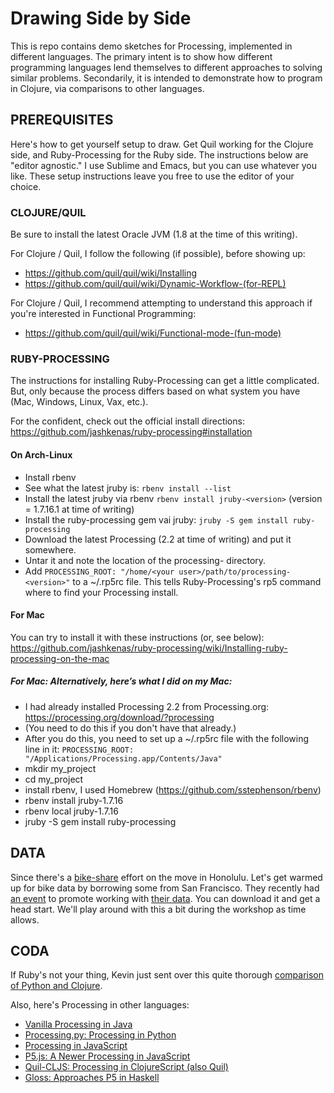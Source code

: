 # Drawing Side by Side

This is repo contains demo sketches for Processing, implemented in different languages. The primary intent is to show how different programming languages lend themselves to different approaches to solving similar problems. Secondarily, it is intended to demonstrate how to program in Clojure, via comparisons to other languages.

## PREREQUISITES

Here's how to get yourself setup to draw. Get Quil working for the Clojure side, and Ruby-Processing for the Ruby side. The instructions below are "editor agnostic." I use Sublime and Emacs, but you can use whatever you like. These setup instructions leave you free to use the editor of your choice.

### CLOJURE/QUIL

Be sure to install the latest Oracle JVM (1.8 at the time of this writing).

For Clojure / Quil, I follow the following (if possible), before showing up:
- https://github.com/quil/quil/wiki/Installing
- https://github.com/quil/quil/wiki/Dynamic-Workflow-(for-REPL)

For Clojure / Quil, I recommend attempting to understand this approach if you're interested in Functional Programming:
- https://github.com/quil/quil/wiki/Functional-mode-(fun-mode)


### RUBY-PROCESSING

The instructions for installing Ruby-Processing can get a little complicated. But, only because the process differs based on what system you have (Mac, Windows, Linux, Vax, etc.).

For the confident, check out the official install directions: https://github.com/jashkenas/ruby-processing#installation

#### On Arch-Linux

- Install rbenv
- See what the latest jruby is: `rbenv install --list`
- Install the latest jruby via rbenv `rbenv install jruby-<version>` (version = 1.7.16.1 at time of writing)
- Install the ruby-processing gem vai jruby: `jruby -S gem install ruby-processing`
- Download the latest Processing (2.2 at time of writing) and put it somewhere.
- Untar it and note the location of the processing-<version> directory.
- Add `PROCESSING_ROOT: "/home/<your user>/path/to/processing-<version>"` to a ~/.rp5rc file. This tells Ruby-Processing's rp5 command where to find your Processing install.

#### For Mac
You can try to install it with these instructions (or, see below):
https://github.com/jashkenas/ruby-processing/wiki/Installing-ruby-processing-on-the-mac

##### For Mac: Alternatively, here’s what I did on my Mac:

- I had already installed Processing 2.2 from Processing.org: https://processing.org/download/?processing
- (You need to do this if you don't have that already.)
- After you do this, you need to set up a ~/.rp5rc file with the following line in it: `PROCESSING_ROOT: "/Applications/Processing.app/Contents/Java"`
- mkdir my_project
- cd my_project
- install rbenv, I used Homebrew (https://github.com/sstephenson/rbenv)
- rbenv install jruby-1.7.16
- rbenv local jruby-1.7.16
- jruby -S gem install ruby-processing


## DATA

Since there's a [bike-share](http://www.bikesharehawaii.org) effort on the move in Honolulu. Let's get warmed up for bike data by borrowing some from San Francisco. They recently had [an event](http://www.bayareabikeshare.com/datachallenge) to promote working with [their data](https://s3.amazonaws.com/trackerdata/201402_babs_open_data.zip). You can download it and get a head start. We'll play around with this a bit during the workshop as time allows.


## CODA

If Ruby's not your thing, Kevin just sent over this quite thorough [comparison of Python and Clojure](http://www.pixelmonkey.org/2014/11/02/clojonic).

Also, here's Processing in other languages:
- [Vanilla Processing in Java](https://processing.org)
- [Processing.py: Processing in Python](https://github.com/jdf/processing.py)
- [Processing in JavaScript](http://processingjs.org)
- [P5.js: A Newer Processing in JavaScript](http://p5js.org)
- [Quil-CLJS: Processing in ClojureScript (also Quil)](https://github.com/quil/quil/wiki/ClojureScript)
- [Gloss: Approaches P5 in Haskell](http://gloss.ouroborus.net)